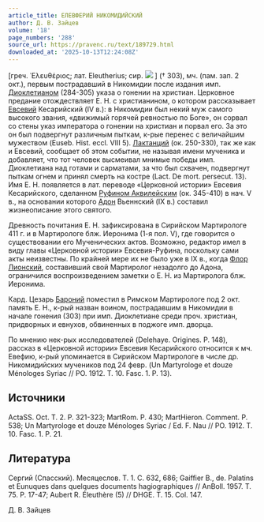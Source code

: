 ```yaml
---
article_title: ЕЛЕВФЕРИЙ НИКОМИДИЙСКИЙ
author: Д. В. Зайцев
volume: '18'
page_numbers: '288'
source_url: https://pravenc.ru/text/189729.html
downloaded_at: '2025-10-13T12:24:08Z'
---
```


[греч. 
᾿Ελευθέριος; лат. Eleutherius; сир. ![](https://pravenc.ru/char/26094/qx5bx81x87Ocx40/image.png) ] († 303), мч. (пам. зап. 2 окт.), первым пострадавший в Никомидии после издания имп. [Диоклетианом](https://pravenc.ru/text/ДИОКЛЕТИАН.html) (284-305) указа о гонении на христиан. Церковное предание отождествляет Е. Н. с христианином, о котором рассказывает [Евсевий](https://pravenc.ru/text/Евсевий.html) Кесарийский (IV в.): в Никомидии был некий муж самого высокого звания, «движимый горячей ревностью по Боге», он сорвал со стены указ императора о гонении на христиан и порвал его. За это он был подвергнут различным пыткам, к-рые перенес с величайшим мужеством (Euseb. Hist. eccl. VIII 5). [Лактанций](https://pravenc.ru/text/Лактанций.html) (ок. 250-330), так же как и Евсевий, сообщает об этом событии, не называя имени мученика и добавляет, что тот человек высмеивал мнимые победы имп. Диоклетиана над готами и сарматами, за что был схвачен, подвергнут пыткам огнем и принял смерть на костре (Lact. De mort. persecut. 13). Имя Е. Н. появляется в лат. переводе «Церковной истории» Евсевия Кесарийского, сделанном [Руфином Аквилейским](<https://pravenc.ru/text/Руфином Аквилейским.html>) (ок. 345-410) в нач. V в., на основании которого [Адон](https://pravenc.ru/text/Адон.html) Вьеннский (IX в.) составил жизнеописание этого святого.

Древность почитания Е. Н. зафиксирована в Сирийском Мартирологе 411 г. и в Мартирологе блж. Иеронима (1-я пол. V), где говорится о существовании его Мученических актов. Возможно, редактор имел в виду главы «Церковной истории» Евсевия-Руфина, поскольку сами акты неизвестны. По крайней мере их не было уже в IX в., когда [Флор Лионский](<https://pravenc.ru/text/Флор Лионский.html>), составивший свой Мартиролог незадолго до Адона, ограничился воспроизведением заметки о Е. Н. из Мартиролога блж. Иеронима.

Кард. Цезарь [Бароний](https://pravenc.ru/text/БАРОНИЙ.html) поместил в Римском Мартирологе под 2 окт. память Е. Н., к-рый назван воином, пострадавшим в Никомидии в начале гонения (303) при имп. Диоклетиане среди проч. христиан, придворных и евнухов, обвиненных в поджоге имп. дворца.

По мнению нек-рых исследователей (Delehaye. Origines. P. 148), рассказ в «Церковной истории» Евсевия Кесарийского относится к мч. Евефию, к-рый упоминается в Сирийском Мартирологе в числе др. Никомидийских мучеников под 24 февр. (Un Martyrologe et douze Ménologes Syriac // PO. 1912. T. 10. Fasc. 1. P. 13).

## Источники

ActaSS. Oct. T. 2. P. 321-323; MartRom. P. 430; MartHieron. Comment. P. 538; Un Martyrologe et douze Ménologes Syriac / Ed. F. Nau // PO. 1912. T. 10. Fasc. 1. P. 21.

## Литература

Сергий (Спасский). Месяцеслов. Т. 1. С. 632, 686; Gaiffier B., de. Palatins et Eunuques dans quelques documents hagiographiques // AnBoll. 1957. T. 75. P. 17-47; Aubert R. Éleuthère (5) // DHGE. T. 15. Col. 147.

Д. В. Зайцев
